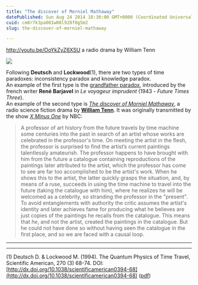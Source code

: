 ```yaml
---
title: "The discover of Morniel Mathaway"
datePublished: Sun Aug 24 2014 18:30:00 GMT+0000 (Coordinated Universal Time)
cuid: cm8r7k3pa001w08l928f8g5m2
slug: the-discover-of-morniel-mathaway

---
```



http://youtu.be/OoYkZyZ6XSU a radio drama by William Tenn

[![](https://cdn.hashnode.com/res/hashnode/image/upload/v1743071149607/3d616bc0-e151-44b5-8528-27558cd07511.png)](http://www.digitaldeliftp.com/DigitalDeliToo/dd2jb-X-Minus-One.html)

Following **Deutsch** and **Lockwood**(1), there are two types of time paradoxes: inconsistency paradox and knowledge paradox.  
An example of the first type is the [grandfather paradox](http://en.wikipedia.org/wiki/Grandfather_paradox), introduced by the french writer **René Barjavel** in _Le voyageur imprudent_ (1943 - _Future Times Three_).  
An example of the second type is [_The discover of Morniel Mathaway_](http://www.genericradio.com/show.php?id=UVQ05QVN8), a radio science fiction drama by [**William Tenn**](http://en.wikipedia.org/wiki/William_Tenn). It was originally transmitted by the show [_X Minus One_](https://archive.org/details/OTRR_X_Minus_One_Singles) by NBC:

> A professor of art history from the future travels by time machine some centuries into the past in search of an artist whose works are celebrated in the professor's time. On meeting the artist in the flesh, the professor is surprised to find the artist’s current paintings talentlessly amateurish. The professor happens to have brought with him from the future a catalogue containing reproductions of the paintings later attributed to the artist, which the professor has come to see are far too accomplished to be the artist's work. When he shows this to the artist, the latter quickly grasps the situation, and, by means of a ruse, succeeds in using the time machine to travel into the future (taking the catalogue with him), where he realizes he will be welcomed as a celebrity, so stranding the professor in the "present". To avoid entanglements with authority the critic assumes the artist's identity and later achieves fame for producing what he believes are just copies of the paintings he recalls from the catalogue. This means that _he_, and not the artist, created the paintings in the catalogue. But he could not have done so without having seen the catalogue in the first place, and so we are faced with a causal loop.

* * *

* * *

(1) Deutsch D. & Lockwood M. (1994). The Quantum Physics of Time Travel, Scientific American, 270 (3) 68-74. DOI: [http://dx.doi.org/10.1038/scientificamerican0394-68](http://dx.doi.org/10.1038/scientificamerican0394-68) ([pdf](http://philoscience.unibe.ch/documents/kursarchiv/WS04/11%20Deutsch%20Lockwood%20Scientific%20American.pdf))